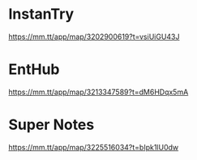 # InstanTry
https://mm.tt/app/map/3202900619?t=vsiUiGU43J

# EntHub
https://mm.tt/app/map/3213347589?t=dM6HDqx5mA

# Super Notes
https://mm.tt/app/map/3225516034?t=bIpk1lU0dw